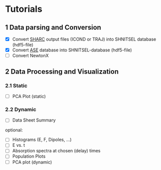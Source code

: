 # Tutorials

## 1 Data parsing and Conversion

- [x] Convert [SHARC](https://sharc-md.org/) output files (ICOND or TRAJ) into SHNITSEL database (hdf5-file)
- [x] Convert [ASE](https://wiki.fysik.dtu.dk/ase/ase/db/db.html) database into SHNITSEL-database (hdf5-file)
- [ ] Convert NewtonX

## 2 Data Processing and Visualization

### 2.1 Static

- [ ] PCA Plot (static)

### 2.2 Dynamic 

- [ ] Data Sheet Summary

optional:
- [ ] Histograms (E, F, Dipoles, ...)
- [ ] E vs. t
- [ ] Absorption spectra at chosen (delay) times
- [ ] Population Plots
- [ ] PCA plot (dynamic)
